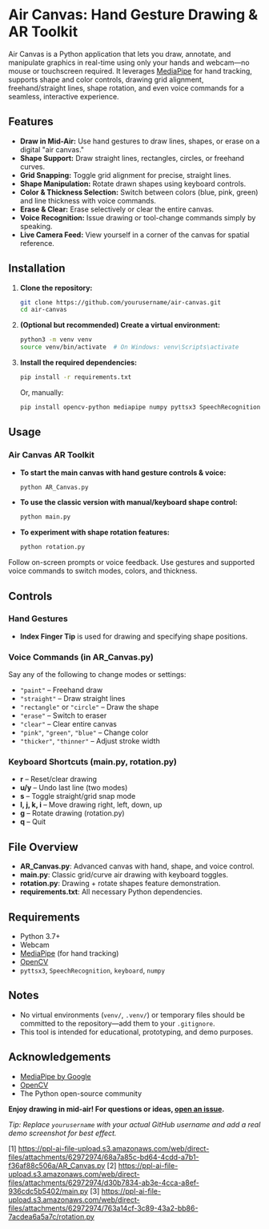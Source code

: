 # Air Canvas: Hand Gesture Drawing & AR Toolkit

Air Canvas is a Python application that lets you draw, annotate, and manipulate graphics in real-time using only your hands and webcam—no mouse or touchscreen required. It leverages [MediaPipe](https://mediapipe.dev/) for hand tracking, supports shape and color controls, drawing grid alignment, freehand/straight lines, shape rotation, and even voice commands for a seamless, interactive experience.

## Features

- **Draw in Mid-Air:** Use hand gestures to draw lines, shapes, or erase on a digital "air canvas."
- **Shape Support:** Draw straight lines, rectangles, circles, or freehand curves.
- **Grid Snapping:** Toggle grid alignment for precise, straight lines.
- **Shape Manipulation:** Rotate drawn shapes using keyboard controls.
- **Color & Thickness Selection:** Switch between colors (blue, pink, green) and line thickness with voice commands.
- **Erase & Clear:** Erase selectively or clear the entire canvas.
- **Voice Recognition:** Issue drawing or tool-change commands simply by speaking.
- **Live Camera Feed:** View yourself in a corner of the canvas for spatial reference.


## Installation

1. **Clone the repository:**
   ```bash
   git clone https://github.com/yourusername/air-canvas.git
   cd air-canvas
   ```

2. **(Optional but recommended) Create a virtual environment:**
   ```bash
   python3 -m venv venv
   source venv/bin/activate  # On Windows: venv\Scripts\activate
   ```

3. **Install the required dependencies:**
   ```bash
   pip install -r requirements.txt
   ```
   Or, manually:
   ```bash
   pip install opencv-python mediapipe numpy pyttsx3 SpeechRecognition keyboard
   ```

## Usage

### Air Canvas AR Toolkit

- **To start the main canvas with hand gesture controls & voice:**
  ```bash
  python AR_Canvas.py
  ```

- **To use the classic version with manual/keyboard shape control:**
  ```bash
  python main.py
  ```

- **To experiment with shape rotation features:**
  ```bash
  python rotation.py
  ```

Follow on-screen prompts or voice feedback. Use gestures and supported voice commands to switch modes, colors, and thickness.

## Controls

### Hand Gestures
- **Index Finger Tip** is used for drawing and specifying shape positions.

### Voice Commands (in AR_Canvas.py)
Say any of the following to change modes or settings:
- `"paint"` – Freehand draw  
- `"straight"` – Draw straight lines  
- `"rectangle"` or `"circle"` – Draw the shape  
- `"erase"` – Switch to eraser  
- `"clear"` – Clear entire canvas  
- `"pink"`, `"green"`, `"blue"` – Change color  
- `"thicker"`, `"thinner"` – Adjust stroke width  

### Keyboard Shortcuts (main.py, rotation.py)
- **r** – Reset/clear drawing
- **u/y** – Undo last line (two modes)
- **s** – Toggle straight/grid snap mode
- **l, j, k, i** – Move drawing right, left, down, up
- **g** – Rotate drawing (rotation.py)
- **q** – Quit

## File Overview

- **AR_Canvas.py**: Advanced canvas with hand, shape, and voice control.
- **main.py**: Classic grid/curve air drawing with keyboard toggles.
- **rotation.py**: Drawing + rotate shapes feature demonstration.
- **requirements.txt**: All necessary Python dependencies.

## Requirements

- Python 3.7+
- Webcam
- [MediaPipe](https://google.github.io/mediapipe/) (for hand tracking)
- [OpenCV](https://opencv.org/)
- `pyttsx3`, `SpeechRecognition`, `keyboard`, `numpy`

## Notes

- No virtual environments (`venv/`, `.venv/`) or temporary files should be committed to the repository—add them to your `.gitignore`.
- This tool is intended for educational, prototyping, and demo purposes.

## Acknowledgements

- [MediaPipe by Google](https://mediapipe.dev/)
- [OpenCV](https://opencv.org/)
- The Python open-source community

**Enjoy drawing in mid-air! For questions or ideas, [open an issue](https://github.com/yourusername/air-canvas/issues).**

*Tip: Replace `yourusername` with your actual GitHub username and add a real demo screenshot for best effect.*

[1] https://ppl-ai-file-upload.s3.amazonaws.com/web/direct-files/attachments/62972974/68a7a85c-bd64-4cdd-a7b1-f36af88c506a/AR_Canvas.py
[2] https://ppl-ai-file-upload.s3.amazonaws.com/web/direct-files/attachments/62972974/d30b7834-ab3e-4cca-a8ef-936cdc5b5402/main.py
[3] https://ppl-ai-file-upload.s3.amazonaws.com/web/direct-files/attachments/62972974/763a14cf-3c89-43a2-bb86-7acdea6a5a7c/rotation.py
